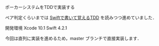 ポーカーシステムをTDDで実装する

ペア判定くらいまでは [Swiftで書いて覚えるTDD](https://www.amazon.co.jp/dp/B07JFNVQMK/ref=dp-kindle-redirect?_encoding=UTF8&btkr=1) を読みつつ進めていました．

開発環境
Xcode 10.1
Swift 4.2.1

今回は直列に実装を進めるため，master ブランチで直接実装します．
